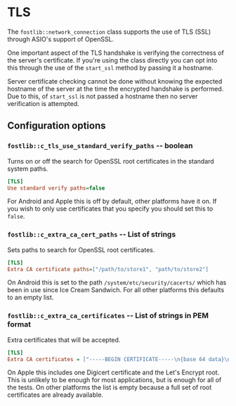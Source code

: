 # TLS

The `fostlib::network_connection` class supports the use of TLS (SSL) through ASIO's support of OpenSSL.

One important aspect of the TLS handshake is verifying the correctness of the server's certificate. If you're using the class directly you can opt into this through the use of the `start_ssl` method by passing it a hostname.

Server certificate checking cannot be done without knowing the expected hostname of the server at the time the encrypted handshake is performed. Due to this, of `start_ssl` is not passed a hostname then no server verification is attempted.


## Configuration options


### `fostlib::c_tls_use_standard_verify_paths` -- boolean

Turns on or off the search for OpenSSL root certificates in the standard system paths.

```ini
[TLS]
Use standard verify paths=false
```

For Android and Apple this is off by default, other platforms have it on. If you wish to only use certificates that you specify you should set this to `false`.


### `fostlib::c_extra_ca_cert_paths` -- List of strings

Sets paths to search for OpenSSL root certificates.

```ini
[TLS]
Extra CA certificate paths=["/path/to/store1", "path/to/store2"]
```

On Android this is set to the path `/system/etc/security/cacerts/` which has been in use since Ice Cream Sandwich. For all other platforms this defaults to an empty list.


### `fostlib::c_extra_ca_certificates` -- List of strings in PEM format

Extra certificates that will be accepted.

```ini
[TLS]
Extra CA certificates = ["-----BEGIN CERTIFICATE-----\n{base 64 data}\n-----END CERTIFICATE-----\n]
```

On Apple this includes one Digicert certificate and the Let's Encrypt root. This is unlikely to be enough for most applications, but is enough for all of the tests. On other platforms the list is empty because a full set of root certificates are already available.
